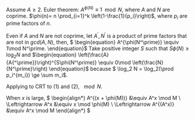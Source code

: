Assume $A \ge 2$.
Euler theorem: $A^{\phi(N)} \equiv 1\mod N$, where $A$ and $N$ are coprime.
$\phi(n)= n \prod_{i=1}^k \left(1-\frac{1}{p_i}\right)$, where $p_i$ are prime factors of $n$.

Even if $A$ and $N$ are not coprime, let $A^\prime, N^\prime$ is a product of prime factors that are not in $gcd(A,N)$, then, 
$
\begin{equation} A^{\phi(N^\prime)} \equiv 1\mod N^\prime. 
\end{equation}$
Take positive integer $S$ such that $S\phi(N)\ge\log_2 N$ and 
$\begin{equation}
\left(\frac{A}{A{^\prime}}\right)^{S\phi(N^\prime)} \equiv 0\mod \left(\frac{N}{N^\prime}\right)
\end{equation}$ 
because $ \log_2 N = \log_2(\prod p_i^{m_i}) \ge \sum m_i$. 

Applying to CRT to $(1)$ and $(2)$, $\mod N.$

When $x$ is large, 
$
\begin{align*}
A^{(x + \phi(M))} &\equiv A^x \mod M \\
 \Leftrightarrow  A^x &\equiv x \mod \phi(M) \\
 \Leftrightarrow  A^{(A^x)} &\equiv A^x \mod M
\end{align*}
$